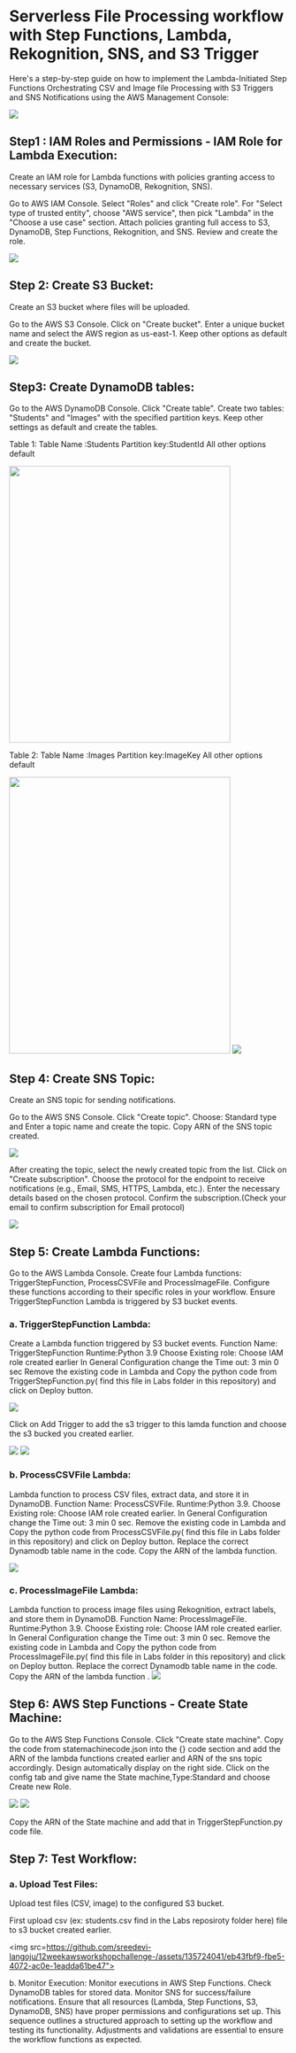 # Serverless File Processing workflow with Step Functions, Lambda, Rekognition, SNS, and S3 Trigger

Here's a step-by-step guide on how to implement the Lambda-Initiated Step Functions Orchestrating CSV and Image  file Processing with S3 Triggers and SNS Notifications using the AWS Management Console:

<img src="https://github.com/sreedevi-langoju/12weekawsworkshopchallenge-/assets/135724041/2467e325-e5ec-4206-98bf-ad7db0e7cfe3">

## Step1 : IAM Roles and Permissions - IAM Role for Lambda Execution:

Create an IAM role for Lambda functions with policies granting access to necessary services (S3, DynamoDB, Rekognition, SNS).

Go to AWS IAM Console.
Select "Roles" and click "Create role".
For "Select type of trusted entity", choose "AWS service", then pick "Lambda" in the "Choose a use case" section.
Attach policies granting full access to S3, DynamoDB, Step Functions, Rekognition, and SNS.
Review and create the role.

<img src="https://github.com/sreedevi-langoju/12weekawsworkshopchallenge-/assets/135724041/7f0807bc-ae0e-49ad-a8ca-5d0ff0b51d28">


## Step 2: Create S3 Bucket:

Create an S3 bucket where files will be uploaded.

Go to the AWS S3 Console.
Click on "Create bucket".
Enter a unique bucket name and select the AWS region as us-east-1.
Keep other options as default and create the bucket.

<img src="https://github.com/sreedevi-langoju/12weekawsworkshopchallenge-/assets/135724041/081bae5d-c29c-4216-a681-c2cbafed7f6c">


## Step3: Create DynamoDB tables:

Go to the AWS DynamoDB Console.
Click "Create table".
Create two tables: "Students" and "Images" with the specified partition keys.
Keep other settings as default and create the tables.

Table 1:  Table Name :Students 
          Partition key:StudentId
          All other options default

<img src="https://github.com/sreedevi-langoju/12weekawsworkshopchallenge-/assets/135724041/0007685a-b26d-4db9-8303-3aa6f8e74058" height=500 width=400>


Table 2:  Table Name :Images 
          Partition key:ImageKey
          All other options default

          
<img src="https://github.com/sreedevi-langoju/12weekawsworkshopchallenge-/assets/135724041/9a1421d8-c81e-4403-bc55-779471c663b3" height=500 width=400>


<img src="https://github.com/sreedevi-langoju/12weekawsworkshopchallenge-/assets/135724041/8f79f789-a39a-40f3-bf2c-2bee34a165f2">

## Step 4: Create SNS Topic:

Create an SNS topic for sending notifications.

Go to the AWS SNS Console.
Click "Create topic".
Choose: Standard type and Enter a topic name and create the topic.
Copy ARN of the SNS topic created.

<img src="https://github.com/sreedevi-langoju/12weekawsworkshopchallenge-/assets/135724041/aefc6413-720d-448b-9673-8c96fd7257b1">


After creating the topic, select the newly created topic from the list.
Click on "Create subscription".
Choose the protocol for the endpoint to receive notifications (e.g., Email, SMS, HTTPS, Lambda, etc.).
Enter the necessary details based on the chosen protocol.
Confirm the subscription.(Check your email to confirm subscription for Email protocol)

<img src="https://github.com/sreedevi-langoju/12weekawsworkshopchallenge-/assets/135724041/beb6c3e0-27ec-4bfe-ae65-62a3e141b854">

## Step 5: Create Lambda Functions:

Go to the AWS Lambda Console.
Create four Lambda functions: TriggerStepFunction, ProcessCSVFile and ProcessImageFile.
Configure these functions according to their specific roles in your workflow.
Ensure TriggerStepFunction Lambda is triggered by S3 bucket events.

### a. TriggerStepFunction Lambda:

Create a Lambda function triggered by S3 bucket events.
Function Name: TriggerStepFunction
Runtime:Python 3.9
Choose Existing role: Choose IAM role created earlier
In General Configuration change the Time out: 3 min 0 sec
Remove the existing code in Lambda and Copy the python code from TriggerStepFunction.py( find this file in Labs folder in this repository) and click on Deploy button.

<img src="https://github.com/sreedevi-langoju/12weekawsworkshopchallenge-/assets/135724041/9059eedf-35e3-431d-9cdf-dd815cc669df">


Click on Add Trigger to add the s3 trigger to this lamda function and choose the s3 bucked you created earlier.

<img src="https://github.com/sreedevi-langoju/12weekawsworkshopchallenge-/assets/135724041/aa61ce6b-9fc2-42e4-8463-1c5ec7f49652">

<img src="https://github.com/sreedevi-langoju/12weekawsworkshopchallenge-/assets/135724041/eefefb6e-6e83-4087-b851-6363c80ab916">




### b. ProcessCSVFile Lambda:

Lambda function to process CSV files, extract data, and store it in DynamoDB.
Function Name: ProcessCSVFile.
Runtime:Python 3.9.
Choose Existing role: Choose IAM role created earlier.
In General Configuration change the Time out: 3 min 0 sec.
Remove the existing code in Lambda and Copy the python code from ProcessCSVFile.py( find this file in Labs folder in this repository) and click on Deploy button.
Replace the correct Dynamodb table name in the code.
Copy the ARN of the lambda function.

<img src="https://github.com/sreedevi-langoju/12weekawsworkshopchallenge-/assets/135724041/f52060ae-2d91-4478-8d03-bc029166f496">


### c. ProcessImageFile Lambda:

Lambda function to process image files using Rekognition, extract labels, and store them in DynamoDB.
Function Name: ProcessImageFile.
Runtime:Python 3.9.
Choose Existing role: Choose IAM role created earlier.
In General Configuration change the Time out: 3 min 0 sec.
Remove the existing code in Lambda and Copy the python code from ProcessImageFile.py( find this file in Labs folder in this repository) and click on Deploy button.
Replace the correct Dynamodb table name in the code.
Copy the ARN of the lambda function
.
<img src="https://github.com/sreedevi-langoju/12weekawsworkshopchallenge-/assets/135724041/d1e8740d-9eea-4e90-90eb-c8ce54376392">



## Step 6: AWS Step Functions - Create State Machine:

Go to the AWS Step Functions Console.
Click "Create state machine".
Copy the code from statemachinecode.json  into the {} code section and add the ARN of the lambda functions created earlier and ARN of the sns topic  accordingly. 
Design automatically display on the right side.
Click on the config tab and give name the State machine,Type:Standard and choose Create new Role.
 

<img src="https://github.com/sreedevi-langoju/12weekawsworkshopchallenge-/assets/135724041/4fd9b589-6d1e-40e3-8e4a-58fc6cc28d1b">

<img src="https://github.com/sreedevi-langoju/12weekawsworkshopchallenge-/assets/135724041/ed9d75c7-8fc9-439d-a245-1bbd7d140d8b">

Copy the ARN of the State machine and add that in TriggerStepFunction.py code file.


## Step 7: Test Workflow:

### a. Upload Test Files:
Upload test files (CSV, image) to the configured S3 bucket.

First upload csv (ex: students.csv find in the Labs reposiroty folder here) file to s3 bucket created earlier.

<img src=https://github.com/sreedevi-langoju/12weekawsworkshopchallenge-/assets/135724041/eb43fbf9-fbe5-4072-ac0e-1eadda61be47">

b. Monitor Execution:
Monitor executions in AWS Step Functions.
Check DynamoDB tables for stored data.
Monitor SNS for success/failure notifications.
Ensure that all resources (Lambda, Step Functions, S3, DynamoDB, SNS) have proper permissions and configurations set up. This sequence outlines a structured approach to setting up the workflow and testing its functionality. Adjustments and validations are essential to ensure the workflow functions as expected.
